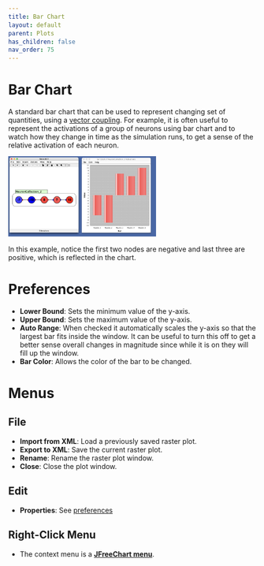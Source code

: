 ```yaml
---
title: Bar Chart
layout: default
parent: Plots
has_children: false
nav_order: 75
---
```


# Bar Chart

A standard bar chart that can be used to represent changing set of quantities, using a [vector coupling](/docs/workspace/couplings.html#vector-couplings). For example, it is often useful to represent the activations of a group of neurons using bar chart and to watch how they change in time as the simulation runs, to get a sense of the relative activation of each neuron. 

<img src="../../assets/images/barChart.png" style="width:300px;"/>

In this example, notice the first two nodes are negative and last three are positive, which is reflected in the chart.

# Preferences

- **Lower Bound**: Sets the minimum value of the y-axis.
- **Upper Bound**: Sets the maximum value of the y-axis.
- **Auto Range**: When checked it automatically scales the y-axis so that the largest bar fits inside the window. It can be useful to turn this off to get a better sense overall changes in magnitude since while it is on they will fill up the window.
- **Bar Color**: Allows the color of the bar to be changed.

# Menus

## File 
- **Import from XML**: Load a previously saved raster plot.
- **Export to XML**: Save the current raster plot.
- **Rename**: Rename the raster plot window.
- **Close**: Close the plot window.

## Edit
- **Properties**: See [preferences](#preferences)

## Right-Click Menu

- The context menu is a **[JFreeChart menu](./#jfreechart-right-click-menu)**.